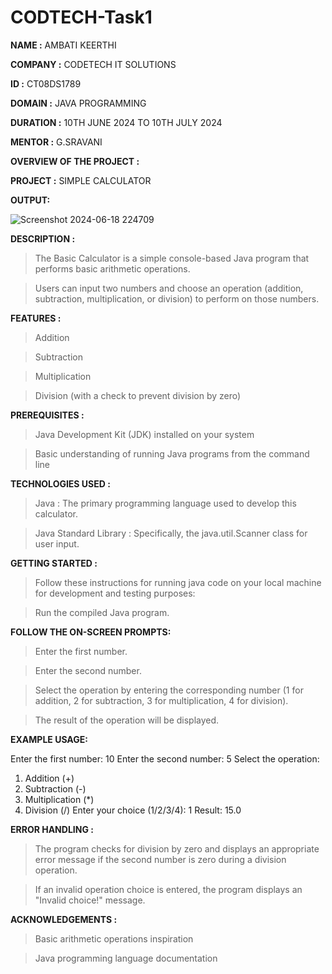 # CODTECH-Task1

**NAME :** AMBATI KEERTHI

**COMPANY :**  CODETECH IT SOLUTIONS

**ID :** CT08DS1789

**DOMAIN :** JAVA PROGRAMMING

**DURATION :** 10TH JUNE 2024 TO 10TH JULY 2024

**MENTOR :** G.SRAVANI



**OVERVIEW OF THE PROJECT :**

**PROJECT :** SIMPLE CALCULATOR 

**OUTPUT:**

![Screenshot 2024-06-18 224709](https://github.com/keerthi-ambati/CODETECH-Task1/assets/139665917/13d98694-b471-4382-8e87-d4c2a48bb75b)


**DESCRIPTION :**

> The Basic Calculator is a simple console-based Java program that performs basic arithmetic operations.

>  Users can input two numbers and choose an operation (addition, subtraction, multiplication, or division) to perform on those numbers.


**FEATURES :**

> Addition

> Subtraction

> Multiplication

> Division (with a check to prevent division by zero)


**PREREQUISITES :**

> Java Development Kit (JDK) installed on your system

> Basic understanding of running Java programs from the command line

**TECHNOLOGIES USED :**

> Java : The primary programming language used to develop this calculator.

> Java Standard Library : Specifically, the java.util.Scanner class for user input.


**GETTING STARTED :**

> Follow these instructions for running java code on your local machine for development and testing purposes:

> Run the compiled Java program.

**FOLLOW THE ON-SCREEN PROMPTS:**

> Enter the first number.

> Enter the second number.

> Select the operation by entering the corresponding number (1 for addition, 2 for subtraction, 3 for multiplication, 4 for division).

> The result of the operation will be displayed.


**EXAMPLE  USAGE:**

Enter the first number: 10
Enter the second number: 5
Select the operation:
1. Addition (+)
2. Subtraction (-)
3. Multiplication (*)
4. Division (/)
Enter your choice (1/2/3/4): 1
Result: 15.0


**ERROR HANDLING :**

> The program checks for division by zero and displays an appropriate error message if the second number is zero during a division operation.

> If an invalid operation choice is entered, the program displays an "Invalid choice!" message.


**ACKNOWLEDGEMENTS :**

> Basic arithmetic operations inspiration

> Java programming language documentation
